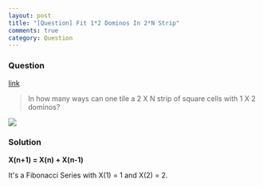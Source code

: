 ```yaml
---
layout: post
title: "[Question] Fit 1*2 Dominos In 2*N Strip"
comments: true
category: Question
---
```


### Question

[link](http://tech-queries.blogspot.sg/2011/07/fit-12-dominos-in-2n-strip.html)

> In how many ways can one tile a 2 X N strip of square cells with 1 X 2 dominos?

![](/images/Dominos.png)

### Solution

**X(n+1) = X(n) + X(n-1)**

It's a Fibonacci Series with X(1) = 1 and X(2) = 2.
